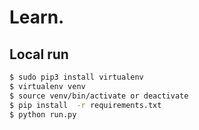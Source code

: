 # Learn.




## Local run 



```sh
$ sudo pip3 install virtualenv
$ virtualenv venv
$ source venv/bin/activate or deactivate
$ pip install  -r requirements.txt
$ python run.py



```
